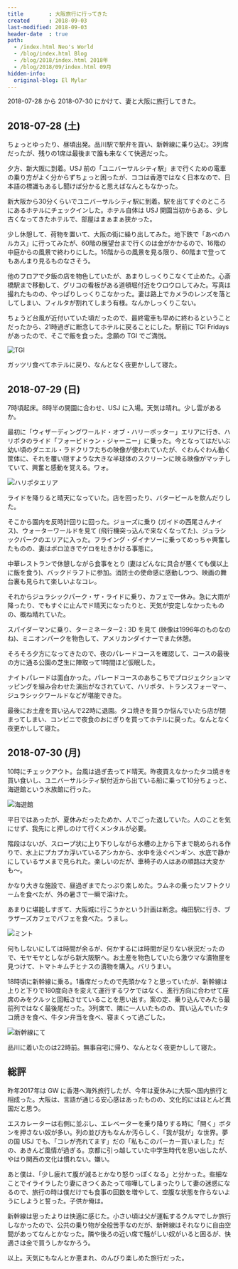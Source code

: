 ```yaml
---
title        : 大阪旅行に行ってきた
created      : 2018-09-03
last-modified: 2018-09-03
header-date  : true
path:
  - /index.html Neo's World
  - /blog/index.html Blog
  - /blog/2018/index.html 2018年
  - /blog/2018/09/index.html 09月
hidden-info:
  original-blog: El Mylar
---
```


2018-07-28 から 2018-07-30 にかけて、妻と大阪に旅行してきた。

## 2018-07-28 (土)

ちょっとゆったり、昼頃出発。品川駅で駅弁を買い、新幹線に乗り込む。3列席だったが、残りの1席は最後まで誰も来なくて快適だった。

夕方、新大阪に到着。USJ 前の「ユニバーサルシティ駅」まで行くための電車の乗り方がよく分からずちょっと困ったが、ココは香港ではなく日本なので、日本語の標識もあるし聞けば分かると思えばなんともなかった。

新大阪から30分くらいでユニバーサルシティ駅に到着。駅を出てすぐのところにあるホテルにチェックインした。ホテル自体は USJ 開園当初からある、少し古くなってきたホテルで、部屋はまぁまぁ狭かった。

少し休憩して、荷物を置いて、大阪の街に繰り出してみた。地下鉄で「あべのハルカス」に行ってみたが、60階の展望台まで行くのは金がかかるので、16階の中庭からの風景で終わりにした。16階からの風景を見る限り、60階まで登ってもあんまり見るものなさそう。

他のフロアで夕飯の店を物色していたが、あまりしっくりこなくて止めた。心斎橋駅まで移動して、グリコの看板がある道頓堀付近をウロウロしてみた。写真は撮れたものの、やっぱりしっくりこなかった。妻は路上でカメラのレンズを落としてしまい、フィルタが割れてしまう有様。なんかしっくりこない。

ちょうど台風が近付いていた頃だったので、最終電車も早めに終わるということだったから、21時過ぎに断念してホテルに戻ることにした。駅前に TGI Fridays があったので、そこで飯を食った。念願の TGI でご満悦。

![TGI](./03-02-05.jpg)

ガッツリ食べてホテルに戻り、なんとなく夜更かしして寝た。

## 2018-07-29 (日)

7時頃起床。8時半の開園に合わせ、USJ に入場。天気は晴れ。少し雲があるか。

最初に「ウィザーディングワールド・オブ・ハリーポッター」エリアに行き、ハリポタのライド「フォービドゥン・ジャーニー」に乗った。今となってはだいぶ幼い頃のダニエル・ラドクリフたちの映像が使われていたが、ぐわんぐわん動く筐体に、それを覆い隠すような大きな半球体のスクリーンに映る映像がマッチしていて、興奮と感動を覚える。ワォ。

![ハリポタエリア](./03-02-04.jpg)

ライドを降りると晴天になっていた。店を回ったり、バタービールを飲んだりした。

そこから園内を反時計回りに回った。ジョーズに乗り (ガイドの西尾さんナイス)、ウォーターワールドを見て (飛行機突っ込んで来なくなってた)、ジュラシックパークのエリアに入った。フライング・ダイナソーに乗ってめっちゃ興奮したものの、妻はボロ泣きでゲロを吐きかける事態に。

中華レストランで休憩しながら食事をとり (妻はどんなに具合が悪くても僕以上に飯を食う)、バックドラフトに参加。消防士の使命感に感動しつつ、映画の舞台裏も見られて楽しいよなコレ。

それからジュラシックパーク・ザ・ライドに乗り、カフェで一休み。急に大雨が降ったり、でもすぐに止んでド晴天になったりと、天気が安定しなかったものの、概ね晴れていた。

スパイダーマンに乗り、ターミネーター2 : 3D を見て (映像は1996年のものなのね)、ミニオンパークを物色して、アメリカンダイナーでまた休憩。

そろそろ夕方になってきたので、夜のパレードコースを確認して、コースの最後の方に通る公園の芝生に陣取って1時間ほど仮眠した。

ナイトパレードは面白かった。パレードコースのあちこちでプロジェクションマッピングを組み合わせた演出がなされていて、ハリポタ、トランスフォーマー、ジュラシックワールドなどが堪能できた。

最後にお土産を買い込んで22時に退園。タコ焼きを買うか悩んでいたら店が閉まってしまい、コンビニで夜食のおにぎりを買ってホテルに戻った。なんとなく夜更かしして寝た。

## 2018-07-30 (月)

10時にチェックアウト。台風は過ぎ去ってド晴天。昨夜買えなかったタコ焼きを買い食いし、ユニバーサルシティ駅付近から出ている船に乗って10分ちょっと、海遊館という水族館に行った。

![海遊館](./03-02-03.jpg)

平日ではあったが、夏休みだったためか、人でごった返していた。人のことを気にせず、我先にと押しのけて行くメンタルが必要。

階段はないが、スロープ状に上り下りしながら水槽の上から下まで眺められる作りで、水上にプカプカ浮いているアシカから、水中を泳ぐペンギン、水底で静かにしているサメまで見られた。楽しいのだが、車椅子の人はあの順路は大変かも〜。

かなり大きな施設で、昼過ぎまでたっぷり楽しめた。ラムネの乗ったソフトクリームを食べたが、外の暑さで一瞬で溶けた。

あまりに堪能しすぎて、大阪城に行こうかという計画は断念。梅田駅に行き、ブラザーズカフェでパフェを食べた。うまし。

![ミント](./03-02-02.jpg)

何もしないにしては時間が余るが、何かするには時間が足りない状況だったので、モヤモヤとしながら新大阪駅へ。お土産を物色していたら激ウマな漬物屋を見つけて、トマトキムチとナスの漬物を購入。バリうまい。

18時頃に新幹線に乗る。1番席だったので先頭かな？と思っていたが、新幹線は上りと下りで180度向きを変えて運行するワケではなく、進行方向に合わせて座席のみをクルッと回転させていることを思い出す。案の定、乗り込んでみたら最前列ではなく最後尾だった。3列席で、隣に一人いたものの、買い込んでいたタコ焼きを食べ、牛タン弁当を食べ、寝まくって過ごした。

![新幹線にて](./03-02-01.jpg)

品川に着いたのは22時前。無事自宅に帰り、なんとなく夜更かしして寝た。

## 総評

昨年2017年は GW に香港へ海外旅行したが、今年は夏休みに大阪へ国内旅行と相成った。大阪は、言語が通じる安心感はあったものの、文化的にはほとんど異国だと思う。

エスカレーターは右側に並ぶし、エレベーターを乗り降りする時に「開く」ボタンを押さない奴が多い。列の並び方もなんか汚らしく、「我が我が」な世界。夢の国 USJ でも、「コレが売れてます」だの「私もこのパーカー買いました」だの、あきんど風情が過ぎる。京都に引っ越していた中学生時代を思い出したが、やはり関西の文化は慣れない。嫌い。

あと僕は、「少し疲れて腹が減るとかなり怒りっぽくなる」と分かった。些細なことでイライラしたり妻にきつくあたって喧嘩してしまったりして妻の迷惑になるので、旅行の時は僕だけでも食事の回数を増やして、空腹な状態を作らないようにしようと誓った。子供か俺は。

新幹線は思ったよりは快適に感じた。小さい頃は父が運転するクルマでしか旅行しなかったので、公共の乗り物が全般苦手なのだが、新幹線はそれなりに自由空間があってなんとかなった。隣や後ろの近い席で騒がしい奴がいると困るが、快適さは金で買うしかなかろう。

以上。天気にもなんとか恵まれ、のんびり楽しめた旅行だった。
